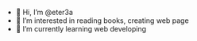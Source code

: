 - 👋 Hi, I’m @eter3a
- 👀 I’m interested in reading books, creating web page
- 🌱 I’m currently learning web developing

<!---
eter3a/eter3a is a ✨ special ✨ repository because its `README.md` (this file) appears on your GitHub profile.
You can click the Preview link to take a look at your changes.
--->
